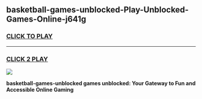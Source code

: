 
## basketball-games-unblocked-Play-Unblocked-Games-Online-j641g
<h3>
<a href="https://premium76.site?title=basketball-games-unblocked&ref=24A">CLICK TO PLAY</a></h3>
<hr>

<h3>
<a href="https://premium76.site?title=basketball-games-unblocked&ref=24A">CLICK 2 PLAY</a>
  
</h3>

<a href="https://premium76.site?title=basketball-games-unblocked&ref=24A"><img src="https://clearcache.store/games.png"></a>


**basketball-games-unblocked games unblocked: Your Gateway to Fun and Accessible Online Gaming**
